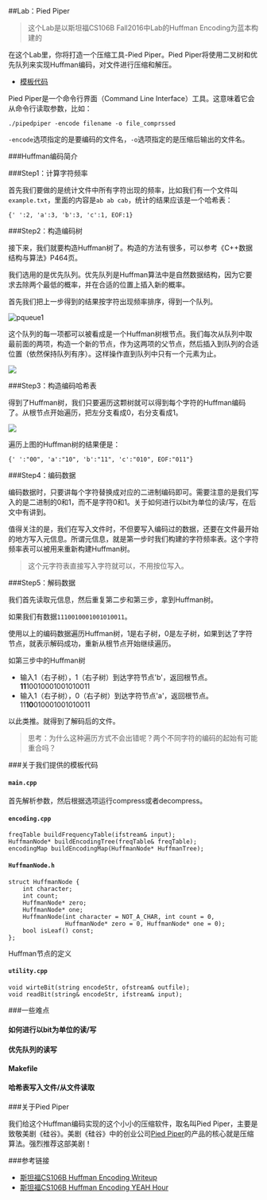 ##Lab：Pied Piper

> 这个Lab是以斯坦福CS106B Fall2016中Lab的Huffman Encoding为蓝本构建的

在这个Lab里，你将打造一个压缩工具-Pied Piper。Pied Piper将使用二叉树和优先队列来实现Huffman编码，对文件进行压缩和解压。

+ [模板代码]()

Pied Piper是一个命令行界面（Command Line Interface）工具。这意味着它会从命令行读取参数，比如：

`./pipedpiper -encode filename -o file_comprssed`

`-encode`选项指定的是要编码的文件名，`-o`选项指定的是压缩后输出的文件名。

###Huffman编码简介

###Step1：计算字符频率

首先我们要做的是统计文件中所有字符出现的频率，比如我们有一个文件叫`example.txt`，里面的内容是`ab ab cab`，统计的结果应该是一个哈希表：

```
{' ':2, 'a':3, 'b':3, 'c':1, EOF:1}
```

###Step2：构造编码树

接下来，我们就要构造Huffman树了。构造的方法有很多，可以参考《C++数据结构与算法》P464页。

我们选用的是优先队列。优先队列是Huffman算法中是自然数据结构，因为它要求去除两个最低的概率，并在合适的位置上插入新的概率。

首先我们把上一步得到的结果按字符出现频率排序，得到一个队列。

![pqueue1](http://web.stanford.edu/class/cs106b/img/assn/huffman/pqueue1.png)

这个队列的每一项都可以被看成是一个Huffman树根节点。我们每次从队列中取最前面的两项，构造一个新的节点，作为这两项的父节点，然后插入到队列的合适位置（依然保持队列有序）。这样操作直到队列中只有一个元素为止。

![](http://web.stanford.edu/class/cs106b/img/assn/huffman/treegrid.png)


###Step3：构造编码哈希表

得到了Huffman树，我们只要遍历这颗树就可以得到每个字符的Huffman编码了。从根节点开始遍历，把左分支看成0，右分支看成1。

![](http://web.stanford.edu/class/cs106b/img/assn/huffman/tree1.png)

遍历上图的Huffman树的结果便是：

```
{' ':"00", 'a':"10", 'b':"11", 'c':"010", EOF:"011"}
```

###Step4：编码数据

编码数据时，只要讲每个字符替换成对应的二进制编码即可。需要注意的是我们写入的是二进制的0和1，而不是字符0和1。关于如何进行以bit为单位的读/写，在后文中有讲到。

值得关注的是，我们在写入文件时，不但要写入编码过的数据，还要在文件最开始的地方写入元信息。所谓元信息，就是第一步时我们构建的字符频率表。这个字符频率表可以被用来重新构建Huffman树。

> 这个元字符表直接写入字符就可以，不用按位写入。


###Step5：解码数据

我们首先读取元信息，然后重复第二步和第三步，拿到Huffman树。

如果我们有数据`1110010001001010011`。

使用以上的编码数据遍历Huffman树，1是右子树，0是左子树，如果到达了字符节点，就表示解码成功，重新从根节点开始继续遍历。

如第三步中的Huffman树

+ 输入1（右子树），1（右子树）到达字符节点'b'，返回根节点。**11**10010001001010011
+ 输入1（右子树），0（右子树）到达字符节点'a'，返回根节点。11**10**010001001010011

以此类推。就得到了解码后的文件。



>  思考：为什么这种遍历方式不会出错呢？两个不同字符的编码的起始有可能重合吗？

###关于我们提供的模板代码

#### `main.cpp`

首先解析参数，然后根据选项运行compress或者decompress。


#### `encoding.cpp`

```
freqTable buildFrequencyTable(ifstream& input);
HuffmanNode* buildEncodingTree(freqTable& freqTable);
encodingMap buildEncodingMap(HuffmanNode* HuffmanTree);
```

#### `HuffmanNode.h`

```
struct HuffmanNode {
    int character;      
    int count;           
    HuffmanNode* zero;  
    HuffmanNode* one;    
    HuffmanNode(int character = NOT_A_CHAR, int count = 0,
                HuffmanNode* zero = 0, HuffmanNode* one = 0);
    bool isLeaf() const;
};
```
Huffman节点的定义

#### `utility.cpp`

```
void wirteBit(string encodeStr, ofstream& outfile);
void readBit(string& encodeStr, ifstream& input);
```

###一些难点

#### 如何进行以bit为单位的读/写



#### 优先队列的读写

#### Makefile

#### 哈希表写入文件/从文件读取

###关于Pied Piper

我们给这个Huffman编码实现的这个小小的压缩软件，取名叫Pied Piper，主要是致敬美剧《硅谷》。美剧《硅谷》中的创业公司[Pied Piper](http://www.piedpiper.com)的产品的核心就是压缩算法。强烈推荐这部美剧！

###参考链接

+ [斯坦福CS106B Huffman Encoding Writeup](http://web.stanford.edu/class/cs106b//assn/huffman.html)
+ [斯坦福CS106B Huffman Encoding YEAH Hour](https://www.youtube.com/watch?v=BZarC2LkjeI)


